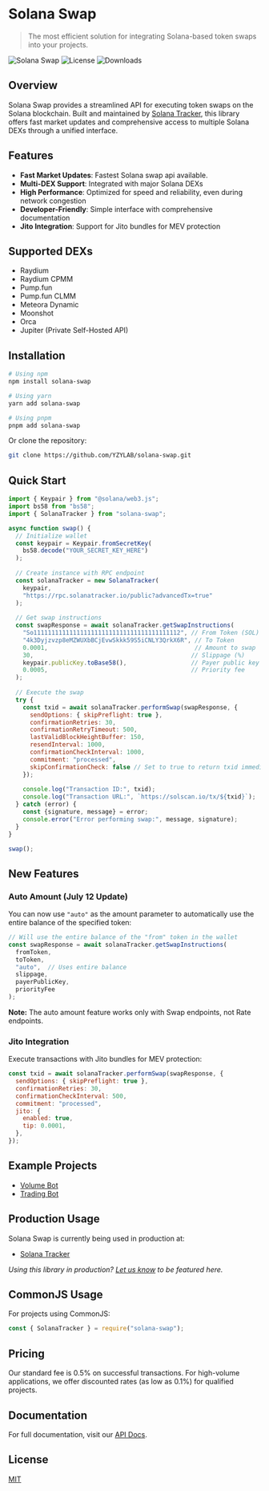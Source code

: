 # Solana Swap

> The most efficient solution for integrating Solana-based token swaps into your projects.

![Solana Swap](https://img.shields.io/npm/v/solana-swap)
![License](https://img.shields.io/npm/l/solana-swap)
![Downloads](https://img.shields.io/npm/dm/solana-swap)

## Overview

Solana Swap provides a streamlined API for executing token swaps on the Solana blockchain. Built and maintained by [Solana Tracker](https://www.solanatracker.io), this library offers fast market updates and comprehensive access to multiple Solana DEXs through a unified interface.

## Features

- **Fast Market Updates**: Fastest Solana swap api available.
- **Multi-DEX Support**: Integrated with major Solana DEXs
- **High Performance**: Optimized for speed and reliability, even during network congestion
- **Developer-Friendly**: Simple interface with comprehensive documentation
- **Jito Integration**: Support for Jito bundles for MEV protection

## Supported DEXs

- Raydium
- Raydium CPMM
- Pump.fun
- Pump.fun CLMM
- Meteora Dynamic
- Moonshot
- Orca 
- Jupiter (Private Self-Hosted API)

## Installation

```bash
# Using npm
npm install solana-swap

# Using yarn
yarn add solana-swap

# Using pnpm
pnpm add solana-swap
```

Or clone the repository:

```bash
git clone https://github.com/YZYLAB/solana-swap.git
```

## Quick Start

```javascript
import { Keypair } from "@solana/web3.js";
import bs58 from "bs58";
import { SolanaTracker } from "solana-swap";

async function swap() {
  // Initialize wallet
  const keypair = Keypair.fromSecretKey(
    bs58.decode("YOUR_SECRET_KEY_HERE")
  );
  
  // Create instance with RPC endpoint
  const solanaTracker = new SolanaTracker(
    keypair,
    "https://rpc.solanatracker.io/public?advancedTx=true"
  );
  
  // Get swap instructions
  const swapResponse = await solanaTracker.getSwapInstructions(
    "So11111111111111111111111111111111111111112", // From Token (SOL)
    "4k3Dyjzvzp8eMZWUXbBCjEvwSkkk59S5iCNLY3QrkX6R", // To Token
    0.0001,                                         // Amount to swap
    30,                                            // Slippage (%)
    keypair.publicKey.toBase58(),                  // Payer public key
    0.0005,                                        // Priority fee
  );
  
  // Execute the swap
  try {
    const txid = await solanaTracker.performSwap(swapResponse, {
      sendOptions: { skipPreflight: true },
      confirmationRetries: 30,
      confirmationRetryTimeout: 500,
      lastValidBlockHeightBuffer: 150,
      resendInterval: 1000,
      confirmationCheckInterval: 1000,
      commitment: "processed",
      skipConfirmationCheck: false // Set to true to return txid immediately
    });
    
    console.log("Transaction ID:", txid);
    console.log("Transaction URL:", `https://solscan.io/tx/${txid}`);
  } catch (error) {
    const {signature, message} = error;
    console.error("Error performing swap:", message, signature);
  }
}

swap();
```

## New Features

### Auto Amount (July 12 Update)

You can now use `"auto"` as the amount parameter to automatically use the entire balance of the specified token:

```javascript
// Will use the entire balance of the "from" token in the wallet
const swapResponse = await solanaTracker.getSwapInstructions(
  fromToken,
  toToken,
  "auto",  // Uses entire balance
  slippage,
  payerPublicKey,
  priorityFee
);
```

**Note:** The auto amount feature works only with Swap endpoints, not Rate endpoints.

### Jito Integration

Execute transactions with Jito bundles for MEV protection:

```javascript
const txid = await solanaTracker.performSwap(swapResponse, {
  sendOptions: { skipPreflight: true },
  confirmationRetries: 30,
  confirmationCheckInterval: 500,
  commitment: "processed",
  jito: {
    enabled: true,
    tip: 0.0001,
  },
});
```

## Example Projects

- [Volume Bot](https://github.com/aleyi05/solana-volumebot)
- [Trading Bot](https://github.com/aleyi05/solana-trading-bot)

## Production Usage

Solana Swap is currently being used in production at:
- [Solana Tracker](https://www.solanatracker.io)

*Using this library in production? [Let us know](mailto:swap-api@solanatracker.io) to be featured here.*

## CommonJS Usage

For projects using CommonJS:

```javascript
const { SolanaTracker } = require("solana-swap");
```

## Pricing

Our standard fee is 0.5% on successful transactions. For high-volume applications, we offer discounted rates (as low as 0.1%) for qualified projects.

## Documentation

For full documentation, visit our [API Docs](https://docs.solanatracker.io).

## License

[MIT](LICENSE)
